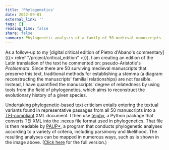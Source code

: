 ```yaml
---
title: 'Phylogenetics'
date: 2022-09-01
external_link: ''
tags: []
reading_time: false
share: false
summary: Phylogenetic analysis of a family of 50 medieval manuscripts
---
```


As a follow-up to my [digital critical edition of Pietro d'Abano's commentary]({{< relref "/project/critical_edition" >}}), I am creating an edition of the Latin translation of the text he commented on: pseudo-Aristotle's _Problemata_. Since there are 50 surviving medieval manuscripts that preserve this text, traditional methods for establishing a stemma (a diagram reconstructing the manuscripts' familial relationships) are not feasible. Instead, I have quantified the manuscripts' degree of relatedness by using tools from the field of phylogenetics, which aims to reconstruct the evolutionary history of a given species. 

Undertaking phylogenetic-based text criticism entails entering the textual variants found in representative passages from all 50 manuscripts into a [TEI-compliant](https://www.tei-c.org/release/doc/tei-p5-doc/en/html/index.html) XML document. I then use [teiphy](https://joss.theoj.org/papers/10.21105/joss.04879), a Python package that converts TEI XML into the .nexus file format used in phylogenetics. That file is then readable by [PAUP*](https://paup.phylosolutions.com/), a program that conducts phylogenetic analyses according to a variety of criteria, including parsimony and likelihood. The resulting analyses can be mapped in numerous ways, such as is shown in the image above. ([Click here](https://cmm2209.github.io/personal-website/uploads/paup_tree.jpg) for the full version.)